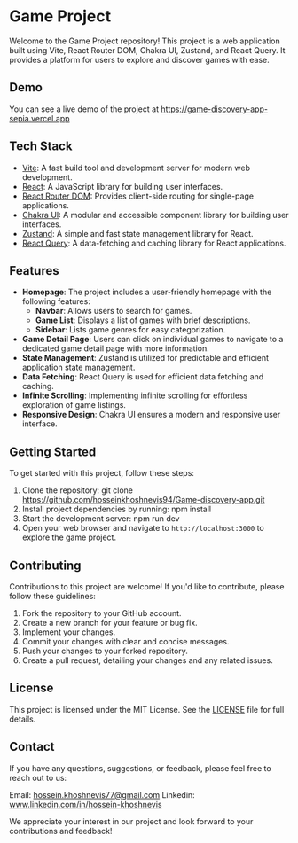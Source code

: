# Game Project

Welcome to the Game Project repository! This project is a web application built using Vite, React Router DOM, Chakra UI, Zustand, and React Query. It provides a platform for users to explore and discover games with ease.


## Demo

You can see a live demo of the project at https://game-discovery-app-sepia.vercel.app

## Tech Stack

- [Vite](https://vitejs.dev/): A fast build tool and development server for modern web development.
- [React](https://react.dev/): A JavaScript library for building user interfaces.
- [React Router DOM](https://reactrouter.com/): Provides client-side routing for single-page applications.
- [Chakra UI](https://chakra-ui.com/): A modular and accessible component library for building user interfaces.
- [Zustand](https://zustand-demo.pmnd.rs/): A simple and fast state management library for React.
- [React Query](https://tanstack.com/): A data-fetching and caching library for React applications.

## Features

- **Homepage**: The project includes a user-friendly homepage with the following features:
  - **Navbar**: Allows users to search for games.
  - **Game List**: Displays a list of games with brief descriptions.
  - **Sidebar**: Lists game genres for easy categorization.
- **Game Detail Page**: Users can click on individual games to navigate to a dedicated game detail page with more information.
- **State Management**: Zustand is utilized for predictable and efficient application state management.
- **Data Fetching**: React Query is used for efficient data fetching and caching.
- **Infinite Scrolling**: Implementing infinite scrolling for effortless exploration of game listings.
- **Responsive Design**: Chakra UI ensures a modern and responsive user interface.

## Getting Started

To get started with this project, follow these steps:

1. Clone the repository:
    git clone https://github.com/hosseinkhoshnevis94/Game-discovery-app.git
3. Install project dependencies by running:
    npm install
5. Start the development server:
    npm run dev
4. Open your web browser and navigate to `http://localhost:3000` to explore the game project.

## Contributing

Contributions to this project are welcome! If you'd like to contribute, please follow these guidelines:

1. Fork the repository to your GitHub account.
2. Create a new branch for your feature or bug fix.
3. Implement your changes.
4. Commit your changes with clear and concise messages.
5. Push your changes to your forked repository.
6. Create a pull request, detailing your changes and any related issues.

## License

This project is licensed under the MIT License. See the [LICENSE](LICENSE) file for full details.

## Contact

If you have any questions, suggestions, or feedback, please feel free to reach out to us:

Email:
hossein.khoshnevis77@gmail.com
Linkedin:
www.linkedin.com/in/hossein-khoshnevis


We appreciate your interest in our project and look forward to your contributions and feedback!


